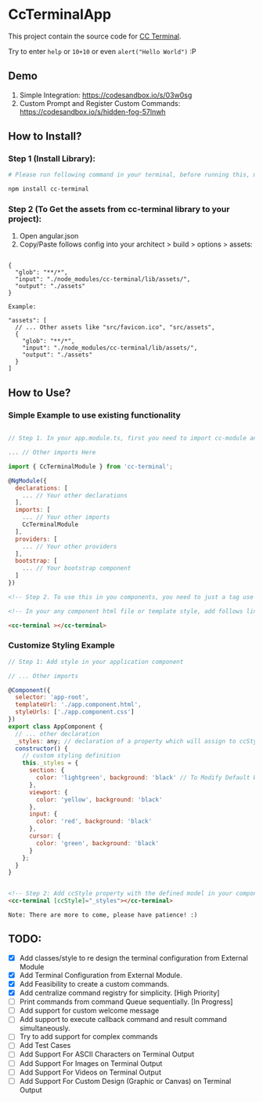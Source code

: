 # CcTerminalApp

This project contain the source code for [CC Terminal](https://www.npmjs.com/package/cc-terminal).

Try to enter `help` or `10+10` or even `alert("Hello World")` :P

## Demo

1. Simple Integration: https://codesandbox.io/s/03w0sg
2. Custom Prompt and Register Custom Commands: https://codesandbox.io/s/hidden-fog-57lnwh

## How to Install?

### Step 1 (Install Library):

```sh
# Please run following command in your terminal, before running this, make sure you already have installed Node, npm and angular cli.

npm install cc-terminal
```

### Step 2 (To Get the assets from cc-terminal library to your project):

1. Open angular.json
2. Copy/Paste follows config into your architect > build > options > assets:

```

{
  "glob": "**/*",
  "input": "./node_modules/cc-terminal/lib/assets/",
  "output": "./assets"
}

Example: 

"assets": [
  // ... Other assets like "src/favicon.ico", "src/assets",
  {
    "glob": "**/*",
    "input": "./node_modules/cc-terminal/lib/assets/",
    "output": "./assets"
  }
]

```

## How to Use?

### Simple Example to use existing functionality

```javascript

// Step 1. In your app.module.ts, first you need to import cc-module and then, you need to add it in imports, please see as below:

... // Other imports Here

import { CcTerminalModule } from 'cc-terminal';

@NgModule({
  declarations: [
    ... // Your other declarations
  ],
  imports: [
    ... // Your other imports
    CcTerminalModule
  ],
  providers: [
    ... // Your other providers
  ],
  bootstrap: [
    ... // Your bootstrap component
  ]
})
``` 

``` html
<!-- Step 2. To use this in you components, you need to just a tag use as follows: -->

<!-- In your any component html file or template style, add follows line, in my case its app.component.html -->

<cc-terminal ></cc-terminal>

```

### Customize Styling Example

```javascript
// Step 1: Add style in your application component

// ... Other imports

@Component({
  selector: 'app-root',
  templateUrl: './app.component.html',
  styleUrls: ['./app.component.css']
})
export class AppComponent {
  // ... other declaration
  _styles: any; // declaration of a property which will assign to ccStyle in template
  constructor() {
    // custom styling definition
    this._styles = {
      section: {
        color: 'lightgreen', background: 'black' // To Modify Default Width and Height, Add in Section
      },
      viewport: {
        color: 'yellow', background: 'black'
      },
      input: {
        color: 'red', background: 'black'
      },
      cursor: {
        color: 'green', background: 'black'
      }
    };
  }
}

```

```html

<!-- Step 2: Add ccStyle property with the defined model in your component -->
<cc-terminal [ccStyle]="_styles"></cc-terminal>
```

```
Note: There are more to come, please have patience! :)
```

## TODO:

- [x] Add classes/style to re design the terminal configuration from External Module
- [x] Add Terminal Configuration from External Module.
- [x] Add Feasibility to create a custom commands.
- [x] Add centralize command registry for simplicity. [High Priority]
- [ ] Print commands from command Queue sequentially. [In Progress]
- [ ] Add support for custom welcome message
- [ ] Add support to execute callback command and result command simultaneously.
- [ ] Try to add support for complex commands
- [ ] Add Test Cases
- [ ] Add Support For ASCII Characters on Terminal Output
- [ ] Add Support For Images on Terminal Output
- [ ] Add Support For Videos on Terminal Output
- [ ] Add Support For Custom Design (Graphic or Canvas) on Terminal Output
